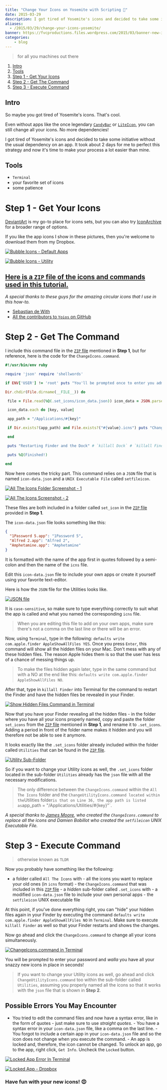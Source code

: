 ```yaml
---
title: "Change Your Icons on Yosemite with Scripting 🔧"
date: 2015-03-29
description: I got tired of Yosemite's icons and decided to take some initiative without the usual dependency on an app. It took about 2 days for me to perfect this strategy and now it's time to make your process a lot easier than mine.
aliases:
  - /2015/03/29/change-your-icons-yosemite/
banner: https://fvcproductions.files.wordpress.com/2015/03/banner-new-icons.png?w=1024&h=435&crop=1
categories:
    - blog
---
```


> for all you machines out there

1.  [Intro](#section-intro)
2.  [Tools](#section-tools)
3.  [Step 1 - Get Your Icons](#section-step1)
4.  [Step 2 - Get The Command](#section-step2)
5.  [Step 3 - Execute Command](#section-step3)

## Intro

So maybe you got tired of Yosemite's icons. That's cool.

Even without apps like the once legendary [`CandyBar`](https://www.panic.com/blog/candybar-mountain-lion-and-beyond/ 'CandyBar') or [`LiteIcon`](https://www.freemacsoft.net/liteicon/ 'LiteIcon'), you can still change all your icons. No more dependencies!

I got tired of Yosemite's icons and decided to take some initiative without the usual dependency on an app. It took about 2 days for me to perfect this strategy and now it's time to make your process a lot easier than mine.

## Tools

- `Terminal`
- your favorite set of icons
- some patience

# Step 1 - Get Your Icons

[DeviantArt](https://www.deviantart.com 'DeviantArt') is my go-to place for icons sets, but you can also try [IconArchive](https://www.iconarchive.com/ 'IconArchive') for a broader range of options.

If you like the app icons I show in these pictures, then you're welcome to download them from my Dropbox.

[![Bubble Icons - Default Apps](https://fvcproductions.files.wordpress.com/2015/03/screenshot-2015-03-27-11-32-49.png)](https://fvcproductions.files.wordpress.com/2015/03/screenshot-2015-03-27-11-32-49.png)

[![Bubble Icons - Utility](https://fvcproductions.files.wordpress.com/2015/03/screenshot-2015-03-27-11-47-53.png)](https://fvcproductions.files.wordpress.com/2015/03/screenshot-2015-03-27-11-47-53.png)

## [Here is a `ZIP` file of the icons and commands used in this tutorial.](https://github.com/fvcproductions/customize-icons 'Icons')

_A special thanks to these guys for the amazing circular icons that I use in this how-to._

- [Sebastian de With](https://dewith.com/ 'deWith')
- [All the contributors to `Yoios` on GitHub](https://github.com/mmarfil/yoios 'Yoios')

# Step 2 - Get The Command

I include this command file in the [`ZIP` file](https://github.com/fvcproductions/customize-icons 'Icons') mentioned in **Step 1**, but for reference, here is the code for the `ChangeIcons.command`.

```ruby
#!/usr/bin/env ruby

require 'json' require 'shellwords'

if ENV['USER'] != 'root' puts "You'll be prompted once to enter you administrator password." end

Dir.chdir(File.dirname(__FILE__)) do

 file = File.read(%Q(.set_icons/icon_data.json)) icon_data = JSON.parse(file)

 icon_data.each do |key, value|

 app_path = "/Applications/#{key}"

 if Dir.exists?(app_path) and File.exists?("#{value}.icns") puts "Changing icon for #{app_path}" `sudo .set_icons/setfileicon "#{value}.icns" "#{app_path}"` end

 end

 puts "Restarting Finder and the Dock" # `killall Dock` # `killall Finder`

 puts %Q(Finished!)

end
```

Now here comes the tricky part. This command relies on a `JSON` file that is named `icon-data.json` and a `UNIX Executable File` called `setfileicon`.

[![All The Icons Folder Screenshot - 1](https://fvcproductions.files.wordpress.com/2015/03/screenshot-2015-03-28-23-10-54.png)](https://fvcproductions.files.wordpress.com/2015/03/screenshot-2015-03-28-23-10-54.png)

[![All The Icons Screenshot - 2](https://fvcproductions.files.wordpress.com/2015/03/screenshot-2015-03-28-23-11-18.png)](https://fvcproductions.files.wordpress.com/2015/03/screenshot-2015-03-28-23-11-18.png)

These files are both included in a folder called `set_icon` in the [`ZIP` file](https://github.com/fvcproductions/customize-icons 'Icons') provided in **Step 1**.

The `icon-data.json` file looks something like this:

```json
{
  "1Password 5.app": "1Password 5",
  "Alfred 2.app": "Alfred 2",
  "Amphetamine.app": "Amphetamine"
}
```

It is formatted with the name of the app first in quotes followed by a semi-colon and then the name of the `icns` file.

Edit this `icon-data.json` file to include your own apps or create it yourself using your favorite text-editor.

Here is how the `JSON` file for the Utilities looks like.

[![JSON file](https://fvcproductions.files.wordpress.com/2015/03/screenshot-2015-03-28-23-49-06.png)](https://fvcproductions.files.wordpress.com/2015/03/screenshot-2015-03-28-23-49-06.png)

It is `case-sensitive`, so make sure to type everything correctly to suit what the app is called and what you named the corresponding `icns` file.

> When you are editing this file to add on your own apps, make sure there's not a comma on the last line or there will be an error.

Now, using `Terminal`, type in the following: `defaults write com.apple.finder AppleShowAllFiles YES`. Once you press `Enter`, this command will show all the hidden files on your Mac. Don't mess with any of these hidden files. The reason Apple hides them is so that the user has less of a chance of messing things up.

> To make the files hidden again later, type in the same command but with a NO at the end like this: `defaults write com.apple.finder AppleShowAllFiles NO`.

After that, type in `killall Finder` into Terminal for the command to restart the Finder and have the hidden files be revealed in your Finder.

[![Show Hidden Files Command in Terminal](https://fvcproductions.files.wordpress.com/2015/03/screenshot-2015-03-29-00-21-37.png)](https://fvcproductions.files.wordpress.com/2015/03/screenshot-2015-03-29-00-21-37.png)

Now that you have your Finder revealing all the hidden files - in the folder where you have all your icons properly named, copy and paste the folder `set_icons` from the [`ZIP` file](https://github.com/fvcproductions/customize-icons 'Icons') mentioned in **Step 1**, and rename it to `.set_icons`. Adding a period in front of the folder name makes it hidden and you will therefore not be able to see it anymore.

It looks exactly like the `.set_icons` folder already included within the folder called `Utilities` that can be found in the [`ZIP` file](https://github.com/fvcproductions/customize-icons 'Icons').

[![Utility Sub-Folder](https://fvcproductions.files.wordpress.com/2015/03/screenshot-2015-03-28-23-11-42.png)](https://fvcproductions.files.wordpress.com/2015/03/screenshot-2015-03-28-23-11-42.png)

So if you want to change your Utility icons as well, the `.set_icons` folder located in the sub-folder `Utilities` already has the `json` file with all the necessary modifications.

> The only difference between the `ChangeIcons.command` within the `All The Icons` folder and the `ChangeUtilityIcons.command located within the`Utilities folder`is that on Line 36, the app path is listed as`app_path = "/Applications/Utilities/\#{key}"\`.

_A special thanks to [James Moore](https://twitter.com/foozmeat 'James Moore'), who created the `ChangeIcons.command` to replace all the icons and Damien Bobillot who created the `setfileicon` UNIX Executable File._

# Step 3 - Execute Command

> otherwise known as `TLDR`

Now you probably have something like the following:

- a folder called `All The Icons` with - all the icons you want to replace your old ones (in `icns` format) - the `ChangeIcons.command` that was included in this [`ZIP` file](https://github.com/fvcproductions/customize-icons 'Icons') - a _hidden_ sub-folder called `.set_icons` with - a modified `icon-data.json` file to include your own personal apps - the `setfileicon` UNIX executable file

At this point, if you've done everything right, you can "hide" your hidden files again in your Finder by executing the command `defaults write com.apple.finder AppleShowAllFiles NO` in `Terminal`. Make sure to execute `killall Finder` as well so that your Finder restarts and shows the changes.

Now go ahead and click the `ChangeIcons.command` to change all your icons simultaneously.

[![ChangeIcons.command in Terminal](https://fvcproductions.files.wordpress.com/2015/03/screenshot-2015-03-29-00-01-44.png)](https://fvcproductions.files.wordpress.com/2015/03/screenshot-2015-03-29-00-01-44.png)

You will be prompted to enter your password and _walla_ you have all your snazzy new icons in place in seconds!

> If you want to change your Utility icons as well, go ahead and click `ChangeUtilityIcons.command` too within the sub-folder called `Utilities`, assuming you properly named all the icons so that it works with the `json` file that is shown in **Step 2**.

## **Possible Errors You May Encounter**

- You tried to edit the command files and now have a syntax error, like in the form of quotes - just make sure to use _straight quotes_. - You have a syntax error in your `icon-data.json` file, like a comma on the last line. - You forgot to include a certain app in your `icon-data.json` file and so the icon does not change when you execute the command. - An app is locked and, therefore, the icon cannot be changed. To unlock an app, go to the app, right click, `Get Info`. Uncheck the `Locked` button.

[![Locked App Error In Terminal](https://fvcproductions.files.wordpress.com/2015/03/screenshot-2015-03-29-00-01-54.png)](https://fvcproductions.files.wordpress.com/2015/03/screenshot-2015-03-29-00-01-54.png)

[![Locked App - Dropbox](https://fvcproductions.files.wordpress.com/2015/03/screenshot-2015-03-29-00-09-37.png)](https://fvcproductions.files.wordpress.com/2015/03/screenshot-2015-03-29-00-09-37.png)

### Have fun with your new icons! 😍
